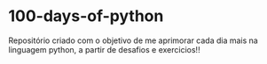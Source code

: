 # 100-days-of-python

Repositório criado com o objetivo de me aprimorar cada dia mais na linguagem python, a partir de desafios e exercicios!! 
